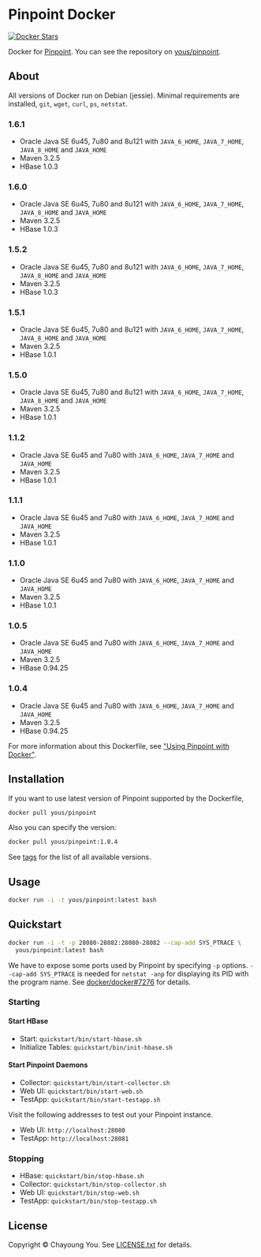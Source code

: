 # Pinpoint Docker

[![Docker Stars](https://img.shields.io/docker/stars/yous/pinpoint.svg)](https://hub.docker.com/r/yous/pinpoint/)

Docker for [Pinpoint](https://github.com/naver/pinpoint). You can see the repository on [yous/pinpoint](https://hub.docker.com/r/yous/pinpoint/).

## About

All versions of Docker run on Debian (jessie). Minimal requirements are installed, `git`, `wget`, `curl`, `ps`, `netstat`.

### 1.6.1

- Oracle Java SE 6u45, 7u80 and 8u121 with `JAVA_6_HOME`, `JAVA_7_HOME`, `JAVA_8_HOME` and `JAVA_HOME`
- Maven 3.2.5
- HBase 1.0.3

### 1.6.0

- Oracle Java SE 6u45, 7u80 and 8u121 with `JAVA_6_HOME`, `JAVA_7_HOME`, `JAVA_8_HOME` and `JAVA_HOME`
- Maven 3.2.5
- HBase 1.0.3

### 1.5.2

- Oracle Java SE 6u45, 7u80 and 8u121 with `JAVA_6_HOME`, `JAVA_7_HOME`, `JAVA_8_HOME` and `JAVA_HOME`
- Maven 3.2.5
- HBase 1.0.3

### 1.5.1

- Oracle Java SE 6u45, 7u80 and 8u121 with `JAVA_6_HOME`, `JAVA_7_HOME`, `JAVA_8_HOME` and `JAVA_HOME`
- Maven 3.2.5
- HBase 1.0.1

### 1.5.0

- Oracle Java SE 6u45, 7u80 and 8u121 with `JAVA_6_HOME`, `JAVA_7_HOME`, `JAVA_8_HOME` and `JAVA_HOME`
- Maven 3.2.5
- HBase 1.0.1

### 1.1.2

- Oracle Java SE 6u45 and 7u80 with `JAVA_6_HOME`, `JAVA_7_HOME` and `JAVA_HOME`
- Maven 3.2.5
- HBase 1.0.1

### 1.1.1

- Oracle Java SE 6u45 and 7u80 with `JAVA_6_HOME`, `JAVA_7_HOME` and `JAVA_HOME`
- Maven 3.2.5
- HBase 1.0.1

### 1.1.0

- Oracle Java SE 6u45 and 7u80 with `JAVA_6_HOME`, `JAVA_7_HOME` and `JAVA_HOME`
- Maven 3.2.5
- HBase 1.0.1

### 1.0.5

- Oracle Java SE 6u45 and 7u80 with `JAVA_6_HOME`, `JAVA_7_HOME` and `JAVA_HOME`
- Maven 3.2.5
- HBase 0.94.25

### 1.0.4

- Oracle Java SE 6u45 and 7u80 with `JAVA_6_HOME`, `JAVA_7_HOME` and `JAVA_HOME`
- Maven 3.2.5
- HBase 0.94.25

For more information about this Dockerfile, see ["Using Pinpoint with Docker"](http://yous.be/2015/05/05/using-pinpoint-with-docker/).

## Installation

If you want to use latest version of Pinpoint supported by the Dockerfile,

``` sh
docker pull yous/pinpoint
```

Also you can specify the version:

``` sh
docker pull yous/pinpoint:1.0.4
```

See [tags](https://hub.docker.com/r/yous/pinpoint/tags/) for the list of all available versions.

## Usage

``` sh
docker run -i -t yous/pinpoint:latest bash
```

## Quickstart

``` sh
docker run -i -t -p 28080-28082:28080-28082 --cap-add SYS_PTRACE \
  yous/pinpoint:latest bash
```

We have to expose some ports used by Pinpoint by specifying `-p` options. `--cap-add SYS_PTRACE` is needed for `netstat -anp` for displaying its PID with the program name. See [docker/docker#7276](https://github.com/docker/docker/issues/7276) for details.

### Starting

#### Start HBase

- Start: `quickstart/bin/start-hbase.sh`
- Initialize Tables: `quickstart/bin/init-hbase.sh`

#### Start Pinpoint Daemons

- Collector: `quickstart/bin/start-collector.sh`
- Web UI: `quickstart/bin/start-web.sh`
- TestApp: `quickstart/bin/start-testapp.sh`

Visit the following addresses to test out your Pinpoint instance.

- Web UI: `http://localhost:28080`
- TestApp: `http://localhost:28081`

### Stopping

- HBase: `quickstart/bin/stop-hbase.sh`
- Collector: `quickstart/bin/stop-collector.sh`
- Web UI: `quickstart/bin/stop-web.sh`
- TestApp: `quickstart/bin/stop-testapp.sh`

## License

Copyright © Chayoung You. See [LICENSE.txt](https://github.com/yous/pinpoint-docker/blob/master/LICENSE.txt) for details.
